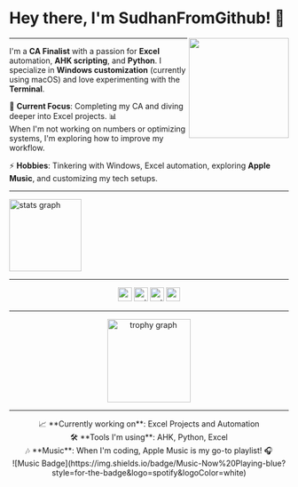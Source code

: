 <h1 align="left">Hey there, I'm SudhanFromGithub! 👋</h1>

<img align="right" height="180" src="https://raw.githubusercontent.com/SudhanFromGithub/Essentials/main/assets/Sudhan_Logo_Design.png" />

---

I'm a **CA Finalist** with a passion for **Excel** automation, **AHK scripting**, and **Python**. I specialize in **Windows customization** (currently using macOS) and love experimenting with the **Terminal**.

🚀 **Current Focus**: Completing my CA and diving deeper into Excel projects. 📊  
When I'm not working on numbers or optimizing systems, I'm exploring how to improve my workflow.

⚡ **Hobbies**: Tinkering with Windows, Excel automation, exploring **Apple Music**, and customizing my tech setups.

---

<div align="left">
  <img src="https://github-readme-stats.vercel.app/api?username=SudhanFromGithub&hide_title=true&show_icons=true&count_private=true&disable_animations=false&theme=tokyonight&locale=en&hide_border=true" height="130" alt="stats graph" />
</div>

---

<div align="center">
  <img src="https://img.shields.io/badge/Excel-217346?logo=microsoft-excel&logoColor=white&style=for-the-badge" height="25" alt="excel logo" />
  <img src="https://img.shields.io/badge/AutoHotkey-8B0000?logo=autohotkey&logoColor=white&style=for-the-badge" height="25" alt="autohotkey logo" />
  <img src="https://img.shields.io/badge/Python-3776AB?logo=python&logoColor=white&style=for-the-badge" height="25" alt="python logo" />
  <img src="https://img.shields.io/badge/MacOS-000000?logo=apple&logoColor=white&style=for-the-badge" height="25" alt="macos logo" />
</div>

---

<div align="center">
  <img src="https://github-profile-trophy.vercel.app?username=SudhanFromGithub&theme=tokyonight&column=7&row=1&margin-w=2&no-frame=true&no-bg=false&margin-h=0" height="150" alt="trophy graph" />
</div>

---

<p align="center">
  📈 **Currently working on**: Excel Projects and Automation<br>
  🛠️ **Tools I'm using**: AHK, Python, Excel<br>
  🎶 **Music**: When I'm coding, Apple Music is my go-to playlist! 🎧<br>
  ![Music Badge](https://img.shields.io/badge/Music-Now%20Playing-blue?style=for-the-badge&logo=spotify&logoColor=white)
</p>

